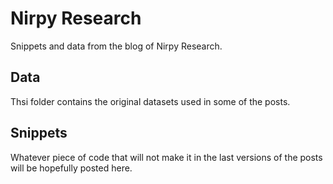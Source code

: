# Nirpy Research
Snippets and data from the blog of Nirpy Research.

## Data
Thsi folder contains the original datasets used in some of the posts. 

## Snippets
Whatever piece of code that will not make it in the last versions of the posts will be hopefully posted here.
